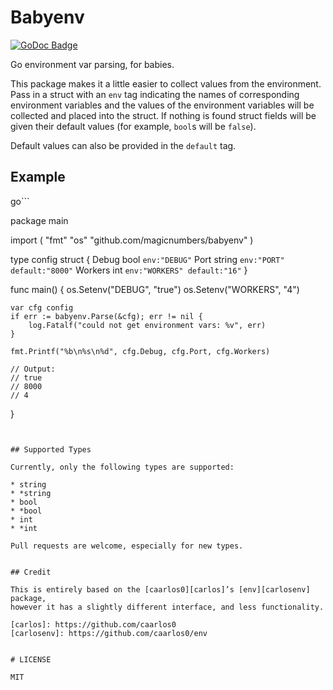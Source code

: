 Babyenv
=======

[![GoDoc Badge](https://godoc.org/github.com/magicnumbers/babylogger?status.svg)](http://godoc.org/github.com/magicnumbers/babyenv)

Go environment var parsing, for babies.

This package makes it a little easier to collect values from the environment.
Pass in a struct with an `env` tag indicating the names of corresponding
environment variables and the values of the environment variables will be
collected and placed into the struct. If nothing is found struct fields will be
given their default values (for example, `bool`s will be `false`).

Default values can also be provided in the `default` tag.


## Example

go```

package main

import (
    "fmt"
    "os"
    "github.com/magicnumbers/babyenv"
)

type config struct {
    Debug bool  `env:"DEBUG"`
    Port string `env:"PORT" default:"8000"`
    Workers int `env:"WORKERS" default:"16"`
}

func main() {
    os.Setenv("DEBUG", "true")
    os.Setenv("WORKERS", "4")

    var cfg config
    if err := babyenv.Parse(&cfg); err != nil {
        log.Fatalf("could not get environment vars: %v", err)
    }

    fmt.Printf("%b\n%s\n%d", cfg.Debug, cfg.Port, cfg.Workers)

    // Output:
    // true
    // 8000
    // 4
}

```


## Supported Types

Currently, only the following types are supported:

* string
* *string
* bool
* *bool
* int
* *int

Pull requests are welcome, especially for new types.


## Credit

This is entirely based on the [caarlos0][carlos]’s [env][carlosenv] package,
however it has a slightly different interface, and less functionality.

[carlos]: https://github.com/caarlos0
[carlosenv]: https://github.com/caarlos0/env


# LICENSE

MIT

